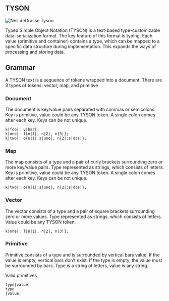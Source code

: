 ## TYSON

![Neil deGrasse Tyson](https://pbs.twimg.com/profile_images/74188698/NeilTysonOriginsA-Crop_400x400.jpg)

Typed Simple Object Notation (TYSON) is a text-based type-customizable data-serialization format. The key feature of this format is typing. Each value (primitive and container) contains a type, which can be mapped to a specific data structure during implementation. This expands the ways of processing and storing data.

## Grammar

A TYSON text is a sequence of tokens wrapped into a document. There are 3 types of tokens: vector, map, and primitive

### Document

The document is key/value pairs separated with commas or semicolons. Key is primitive, value could be any TYSON token.  A single colon comes after each key. Keys can be not unique.

```
k|foo|: v|bar|;
k|one|: l[n|1|, n|2|, n|3|];
k|two|: o{n|1|:s|uno|, n|2|:s|dos|};
```

### Map

The map consists of a type and a pair of curly brackets surrounding zero or more key/value pairs. Type represented as strings, which consists of letters. Key is primitive, value could be any TYSON token. A single colon comes after each key. Keys can be not unique.

```
k|two|: o{n|1|:s|uno|, n|2|:s|dos|};
```

### Vector

The vector consists of a type and a pair of square brackets surrounding zero or more values. Type represented as strings, which consists of letters. Value could be any TYSON token.

```
k|one|: l[n|1|, n|2|, n|3|];
```

### Primitive

Primitive consists of a type and is surrounded by vertical bars value. If the value is empty, vertical bars don't exist. If the type is empty, the value must be surrounded by bars. Type is a string of letters, value is any string.

Valid primitives
```
type|value|
type
|value|
```
